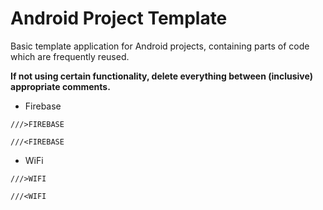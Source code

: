 # Android Project Template
Basic template application for Android projects, containing parts of code which are frequently reused.


**If not using certain functionality, delete everything between (inclusive) appropriate comments.**

 * Firebase
 
  `///>FIREBASE`

  `///<FIREBASE`

 * WiFi
 
  `///>WIFI`

  `///<WIFI`



